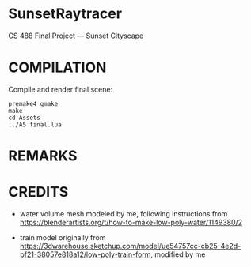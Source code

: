 # SunsetRaytracer

CS 488 Final Project — Sunset Cityscape

# COMPILATION

Compile and render final scene:
```
premake4 gmake
make
cd Assets
../A5 final.lua
```

# REMARKS

# CREDITS

- water volume mesh modeled by me, following instructions from https://blenderartists.org/t/how-to-make-low-poly-water/1149380/2

- train model originally from https://3dwarehouse.sketchup.com/model/ue54757cc-cb25-4e2d-bf21-38057e818a12/low-poly-train-form, modified by me
